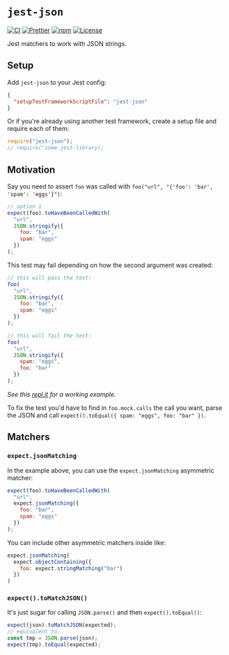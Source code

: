 # `jest-json`

[![CI](https://img.shields.io/github/workflow/status/duailibe/jest-json/CI.svg)](https://github.com/duailibe/jest-json/actions/workflows/ci.yaml)
[![Prettier](https://img.shields.io/badge/code_style-prettier-ff69b4.svg)](https://github.com/prettier/prettier)
[![npm](https://img.shields.io/npm/v/jest-json.svg)](https://npmjs.org/jest-json)
[![License](https://img.shields.io/badge/license-MIT-blue.svg)](LICENSE)

Jest matchers to work with JSON strings.

## Setup

Add `jest-json` to your Jest config:

```json
{
  "setupTestFrameworkScriptFile": "jest-json"
}
```

Or if you're already using another test framework, create a setup file and require each of them:

```js
require("jest-json");
// require("some-jest-library);
```

## Motivation

Say you need to assert `foo` was called with `foo("url", "{'foo': 'bar', 'spam': 'eggs'}")`:

```js
// option 1
expect(foo).toHaveBeenCalledWith(
  "url",
  JSON.stringify({
    foo: "bar",
    spam: "eggs"
  })
);
```

This test may fail depending on how the second argument was created:

```js
// this will pass the test:
foo(
  "url",
  JSON.stringify({
    foo: "bar",
    spam: "eggs"
  })
);

// this will fail the test:
foo(
  "url",
  JSON.stringify({
    spam: "eggs",
    foo: "bar"
  })
);
```

_See this [repl.it](https://repl.it/@duailibe/jest-json-example) for a working example._

To fix the test you'd have to find in `foo.mock.calls` the call you want, parse the JSON and call `expect().toEqual({ spam: "eggs", foo: "bar" })`.

## Matchers

### `expect.jsonMatching`

In the example above, you can use the `expect.jsonMatching` asymmetric matcher:

```js
expect(foo).toHaveBeenCalledWith(
  "url",
  expect.jsonMatching({
    foo: "bar",
    spam: "eggs"
  })
);
```

You can include other asymmetric matchers inside like:

<!-- prettier-ignore -->
```js
expect.jsonMatching(
  expect.objectContaining({
    foo: expect.stringMatching("bar")
  })
)
```

### `expect().toMatchJSON()`

It's just sugar for calling `JSON.parse()` and then `expect().toEqual()`:

```js
expect(json).toMatchJSON(expected);
// equivalent to:
const tmp = JSON.parse(json);
expect(tmp).toEqual(expected);
```
